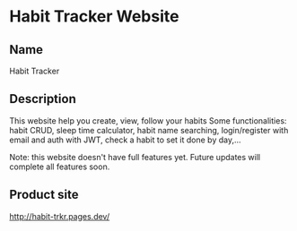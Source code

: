 # Habit Tracker Website

## Name
Habit Tracker

## Description
This website help you create, view, follow your habits
Some functionalities: 
habit CRUD, sleep time calculator, habit name searching,
login/register with email and auth with JWT,
check a habit to set it done by day,...

Note: this website doesn't have full features yet. 
Future updates will complete all features soon.

## Product site
http://habit-trkr.pages.dev/
